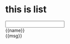 # this is list

<div id="hi">
  <input :model="name" />
  <div>{{name}}</div>
  <span @click="say">{{msg}}</span>
</div>


<script>
  var vm = new Vue({
    el: '#main',
    data() {
      return {
        name: 'will',
        msg: 'hello,world'
      }
    },
    mounted() {
      console.log(this)
    },
    methods: {
      say() {
        console.log('hihih, msgi]')
      }
    }
  })
</script>